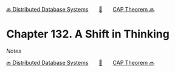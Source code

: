 [🔙 Distributed Database Systems][previous-chapter]&nbsp;&nbsp;&nbsp;&nbsp;&nbsp;&nbsp;&nbsp;[🏡][readme]&nbsp;&nbsp;&nbsp;&nbsp;&nbsp;&nbsp;&nbsp;[CAP Theorem 🔜][upcoming-chapter]

# Chapter 132. A Shift in Thinking

_Notes_

[🔙 Distributed Database Systems][previous-chapter]&nbsp;&nbsp;&nbsp;&nbsp;&nbsp;&nbsp;&nbsp;[🏡][readme]&nbsp;&nbsp;&nbsp;&nbsp;&nbsp;&nbsp;&nbsp;[CAP Theorem 🔜][upcoming-chapter]

[readme]: README.md
[previous-chapter]: ch131-distributed-database-systems.md
[upcoming-chapter]: ch133-cap-theorem.md